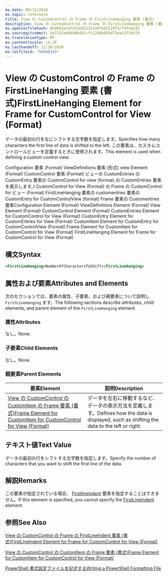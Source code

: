 ```yaml
---
ms.date: 09/13/2016
ms.topic: reference
title: View の CustomControl の Frame の FirstLineHanging 要素 (書式)
description: View の CustomControl の Frame の FirstLineHanging 要素 (書式)
ms.openlocfilehash: 8b9601b2afd7ab5523e339fb45119f5cf9f4a535
ms.sourcegitcommit: ba7315a496986451cfc1296b659d73ea2373d3f0
ms.translationtype: MT
ms.contentlocale: ja-JP
ms.lasthandoff: 12/10/2020
ms.locfileid: "92648143"
---
```

# <a name="firstlinehanging-element-for-frame-for-customcontrol-for-view-format"></a><span data-ttu-id="cc0d0-103">View の CustomControl の Frame の FirstLineHanging 要素 (書式)</span><span class="sxs-lookup"><span data-stu-id="cc0d0-103">FirstLineHanging Element for Frame for CustomControl for View (Format)</span></span>

<span data-ttu-id="cc0d0-104">データの最初の行を左にシフトする文字数を指定します。</span><span class="sxs-lookup"><span data-stu-id="cc0d0-104">Specifies how many characters the first line of data is shifted to the left.</span></span> <span data-ttu-id="cc0d0-105">この要素は、カスタムコントロールビューを定義するときに使用されます。</span><span class="sxs-lookup"><span data-stu-id="cc0d0-105">This element is used when defining a custom control view.</span></span>

<span data-ttu-id="cc0d0-106">Configuration 要素 (Format) ViewDefinitions 要素 (形式) view Element (Format) CustomControl 要素 (Format) ビューの CustomEntries の CustomEntry 要素の CustomControl for view (format) の CustomEntries 要素を表示します。) CustomControl for View (Format) の Frame の CustomControl for ビュー (Format) FirstLineHanging 要素の customentries 要素の CustomEntry for CustomControlView (format) Frame 要素の Customentries 要素</span><span class="sxs-lookup"><span data-stu-id="cc0d0-106">Configuration Element (Format) ViewDefinitions Element (Format) View Element (Format) CustomControl Element (Format) CustomEntries Element for CustomControl for View (Format) CustomEntry Element for CustomEntries for View (Format) CustomItem Element for CustomEntry for CustomControlView (Format) Frame Element for CustomItem for CustomControl for View (Format) FirstLineHanging Element for Frame for CustomControl for View (Format)</span></span>

## <a name="syntax"></a><span data-ttu-id="cc0d0-107">構文</span><span class="sxs-lookup"><span data-stu-id="cc0d0-107">Syntax</span></span>

```xml
<FirstLineHanging>NumberOfCharactersToShift</FirstLineHanging>
```

## <a name="attributes-and-elements"></a><span data-ttu-id="cc0d0-108">属性および要素</span><span class="sxs-lookup"><span data-stu-id="cc0d0-108">Attributes and Elements</span></span>

<span data-ttu-id="cc0d0-109">次のセクションでは、要素の属性、子要素、および親要素について説明し `FirstLineHanging` ます。</span><span class="sxs-lookup"><span data-stu-id="cc0d0-109">The following sections describe attributes, child elements, and parent element of the `FirstLineHanging` element.</span></span>

### <a name="attributes"></a><span data-ttu-id="cc0d0-110">属性</span><span class="sxs-lookup"><span data-stu-id="cc0d0-110">Attributes</span></span>

<span data-ttu-id="cc0d0-111">なし。</span><span class="sxs-lookup"><span data-stu-id="cc0d0-111">None.</span></span>

### <a name="child-elements"></a><span data-ttu-id="cc0d0-112">子要素</span><span class="sxs-lookup"><span data-stu-id="cc0d0-112">Child Elements</span></span>

<span data-ttu-id="cc0d0-113">なし。</span><span class="sxs-lookup"><span data-stu-id="cc0d0-113">None.</span></span>

### <a name="parent-elements"></a><span data-ttu-id="cc0d0-114">親要素</span><span class="sxs-lookup"><span data-stu-id="cc0d0-114">Parent Elements</span></span>

|<span data-ttu-id="cc0d0-115">要素</span><span class="sxs-lookup"><span data-stu-id="cc0d0-115">Element</span></span>|<span data-ttu-id="cc0d0-116">説明</span><span class="sxs-lookup"><span data-stu-id="cc0d0-116">Description</span></span>|
|-------------|-----------------|
|[<span data-ttu-id="cc0d0-117">View の CustomControl の CustomItem の Frame 要素 (書式)</span><span class="sxs-lookup"><span data-stu-id="cc0d0-117">Frame Element for CustomItem for CustomControl for View (Format)</span></span>](./frame-element-for-customitem-for-customcontrol-for-view-format.md)|<span data-ttu-id="cc0d0-118">データを左右に移動するなど、データの表示方法を定義します。</span><span class="sxs-lookup"><span data-stu-id="cc0d0-118">Defines how the data is displayed, such as shifting the data to the left or right.</span></span>|

## <a name="text-value"></a><span data-ttu-id="cc0d0-119">テキスト値</span><span class="sxs-lookup"><span data-stu-id="cc0d0-119">Text Value</span></span>

<span data-ttu-id="cc0d0-120">データの最初の行をシフトする文字数を指定します。</span><span class="sxs-lookup"><span data-stu-id="cc0d0-120">Specify the number of characters that you want to shift the first line of the data.</span></span>

## <a name="remarks"></a><span data-ttu-id="cc0d0-121">解説</span><span class="sxs-lookup"><span data-stu-id="cc0d0-121">Remarks</span></span>

<span data-ttu-id="cc0d0-122">この要素が指定されている場合、 [Firstlineindent](./firstlineindent-element-for-frame-for-customcontrol-for-view-format.md) 要素を指定することはできません。</span><span class="sxs-lookup"><span data-stu-id="cc0d0-122">If this element is specified, you cannot specify the [FirstLineIndent](./firstlineindent-element-for-frame-for-customcontrol-for-view-format.md) element.</span></span>

## <a name="see-also"></a><span data-ttu-id="cc0d0-123">参照</span><span class="sxs-lookup"><span data-stu-id="cc0d0-123">See Also</span></span>

[<span data-ttu-id="cc0d0-124">View の CustomControl の Frame の FirstLineIndent 要素 (書式)</span><span class="sxs-lookup"><span data-stu-id="cc0d0-124">FirstLineIndent Element for Frame for CustomControl for View (Format)</span></span>](./firstlineindent-element-for-frame-for-customcontrol-for-view-format.md)

[<span data-ttu-id="cc0d0-125">View の CustomControl の CustomItem の Frame 要素 (書式)</span><span class="sxs-lookup"><span data-stu-id="cc0d0-125">Frame Element for CustomItem for CustomControl for View (Format)</span></span>](./frame-element-for-customitem-for-customcontrol-for-view-format.md)

[<span data-ttu-id="cc0d0-126">PowerShell 書式設定ファイルを記述する</span><span class="sxs-lookup"><span data-stu-id="cc0d0-126">Writing a PowerShell Formatting File</span></span>](./writing-a-powershell-formatting-file.md)
